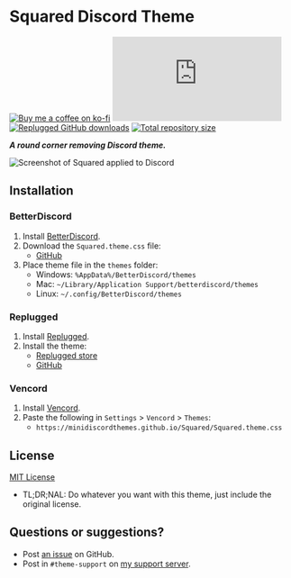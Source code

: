 [screenshot]: https://user-images.githubusercontent.com/29710355/235375875-9faeffdb-0bbb-47aa-a1ba-6ab3d8045ecc.png

[css-color]:        https://developer.mozilla.org/en-US/docs/Web/CSS/color_value
[discord]:          https://discord.gg/uy8nKQVatp

[BetterDiscord]:    https://betterdiscord.app/
[Replugged]:        https://replugged.dev/
[Vencord]:          https://github.com/Vendicated/Vencord

[shield-donate]:    https://img.shields.io/badge/Donate-ko--fi-orange?style=flat-square&logo=kofi&logoColor=orange
[ko-fi]:            https://ko-fi.com/saltssaumure "Buy me a coffee!"

[shield-bd-dl]:  https://img.shields.io/github/downloads/MiniDiscordThemes/Squared/Squared.theme.css?color=purple&label=Downloads&style=flat-square
[shield-asar-dl]:   https://img.shields.io/github/downloads/MiniDiscordThemes/Squared/net.saltssaumure.Squared.asar?color=purple&label=Downloads&style=flat-square
[shield-repo-size]: https://img.shields.io/github/repo-size/MiniDiscordThemes/Squared?label=Repository&style=flat-square "Total size"

[github]:           https://github.com/MiniDiscordThemes/Squared
[license]:          https://github.com/MiniDiscordThemes/Squared/blob/main/LICENSE
[issues]:           https://github.com/MiniDiscordThemes/Squared/issues
[.theme.css]:       https://github.com/MiniDiscordThemes/Squared/blob/main/Squared.theme.css

[release-bd]:       https://betterdiscord.app/theme/?id=000 "BetterDiscord store page"
[release-bd-gh]:    https://github.com/MiniDiscordThemes/Squared/releases/latest/download/Squared.theme.css "Latest Squared.theme.css"
[release-rp]:       https://replugged.dev/store/net.saltssaumure.Squared "Replugged store page"
[release-rp-gh]:    https://github.com/MiniDiscordThemes/Squared/releases/latest/download/net.saltssaumure.Squared.asar "Latest net.saltssaumure.Squared.asar"

# Squared Discord Theme
[![Buy me a coffee on ko-fi][shield-donate]][ko-fi]
[![BetterDiscord GitHub downloads][shield-bd-dl]][release-bd-gh]
[![Replugged GitHub downloads][shield-asar-dl]][release-rp-gh]
[![Total repository size][shield-repo-size]][github]

***A round corner removing Discord theme.***

![Screenshot of Squared applied to Discord][screenshot]

## Installation

### BetterDiscord
1. Install [BetterDiscord][BetterDiscord].
2. Download the `Squared.theme.css` file:
    - [GitHub][release-bd-gh]
3. Place theme file in the `themes` folder:
    - Windows: `%AppData%/BetterDiscord/themes`
    - Mac: `~/Library/Application Support/betterdiscord/themes`
    - Linux: `~/.config/BetterDiscord/themes`

### Replugged
1. Install [Replugged][Replugged].
2. Install the theme:
    - [Replugged store][release-rp]
    - [GitHub][release-rp-gh]

### Vencord
1. Install [Vencord][Vencord].
2. Paste the following in `Settings` > `Vencord` > `Themes`:
    - `https://minidiscordthemes.github.io/Squared/Squared.theme.css`

## License
[MIT License][license]
- <span title="Too long; didn't read; not a lawyer">TL;DR;NAL</span>: Do whatever you want with this theme, just include the original license.

## Questions or suggestions?
- Post [an issue][issues] on GitHub.
- Post in `#theme-support` on [my support server][discord].
